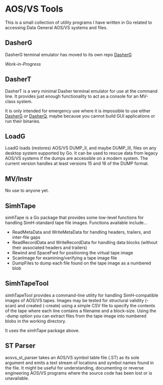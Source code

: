 # AOS/VS Tools

This is a small collection of utility programs I have written in Go related to accessing Data General AOS/VS systems and files.

## DasherG
DasherG terminal emulator has moved to its own repo  [DasherG](https://github.com/SMerrony/DasherG)

*Work-in-Progress*

## DasherT
DasherT is a very minimal Dasher terminal emulator for use at the command line.  It provides just enough functionality to act as a console for an MV-class system.

It is only intended for emergency use where it is impossible to use either [DasherG](https://github.com/SMerrony/DasherG) or [DasherQ](https://github.com/SMerrony/DasherQ), maybe because you cannot build GUI applications or run their binaries.

## LoadG
LoadG loads (restores) AOS/VS DUMP_II, and maybe DUMP_III, files on any desktop system supported by Go.  It can be used to rescue data from legacy AOS/VS systems if the dumps are accessible on a modern system.  The current version handles at least versions 15 and 16 of the DUMP format.

## MV/Instr
No use to anyone yet.

## SimhTape
simhTape is a Go package that provides some low-level functions for handling SimH-standard tape file images.  Functions available include...
 * ReadMetaData and WriteMetaData for handling headers, trailers, and inter-file gaps
 * ReadRecordData and WriteRecordData for handling data blocks (without their associated headers and trailers)
 * Rewind and SpaceFwd for positioning the virtual tape image
 * ScanImage for examining/verifying a tape image file
 * DumpFiles to dump each file found on the tape image as a numbered blob

## SimhTapeTool
simhTapeTool provides a command-line utility for handling SimH-compatible images of AOS/VS tapes.  Images may be tested for structural validity (-scan) and created (-create) using a simple CSV file to specify the contents of the tape where each line contains a filename and a block-size.  Using the -dump option you can extract files from the tape image into numbered blobs in the working directory.

It uses the simhTape package above.

## ST Parser
aosvs_st_parser takes an AOS/VS symbol table file (.ST) as its sole argument and emits a text stream of locations and symbol names found in the file.  It might be useful for understanding, documenting or reverse engineering AOS/VS programs where the source code has been lost or is unavailable.
